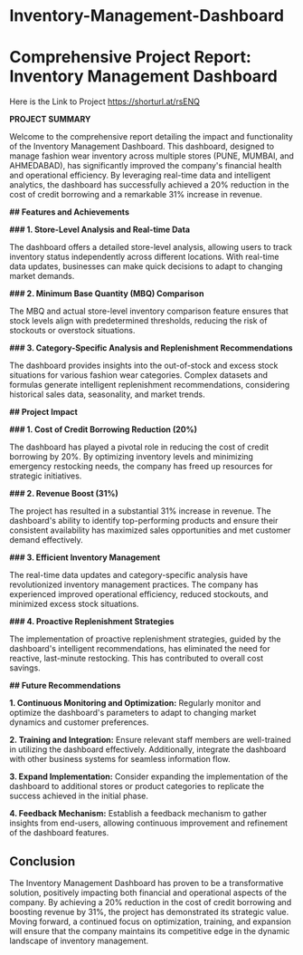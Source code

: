 # Inventory-Management-Dashboard
# Comprehensive Project Report: Inventory Management Dashboard

Here is the Link to Project https://shorturl.at/rsENQ


**PROJECT SUMMARY**

Welcome to the comprehensive report detailing the impact and functionality of the Inventory Management Dashboard. This dashboard, designed to manage fashion wear inventory across multiple stores (PUNE, MUMBAI, and AHMEDABAD), has significantly improved the company's financial health and operational efficiency. By leveraging real-time data and intelligent analytics, the dashboard has successfully achieved a 20% reduction in the cost of credit borrowing and a remarkable 31% increase in revenue.

**## Features and Achievements**

**### 1. Store-Level Analysis and Real-time Data**

The dashboard offers a detailed store-level analysis, allowing users to track inventory status independently across different locations. With real-time data updates, businesses can make quick decisions to adapt to changing market demands.

**### 2. Minimum Base Quantity (MBQ) Comparison**

The MBQ and actual store-level inventory comparison feature ensures that stock levels align with predetermined thresholds, reducing the risk of stockouts or overstock situations.

**### 3. Category-Specific Analysis and Replenishment Recommendations**

The dashboard provides insights into the out-of-stock and excess stock situations for various fashion wear categories. Complex datasets and formulas generate intelligent replenishment recommendations, considering historical sales data, seasonality, and market trends.

**## Project Impact**

**### 1. Cost of Credit Borrowing Reduction (20%)**

The dashboard has played a pivotal role in reducing the cost of credit borrowing by 20%. By optimizing inventory levels and minimizing emergency restocking needs, the company has freed up resources for strategic initiatives.

**### 2. Revenue Boost (31%)**

The project has resulted in a substantial 31% increase in revenue. The dashboard's ability to identify top-performing products and ensure their consistent availability has maximized sales opportunities and met customer demand effectively.

**### 3. Efficient Inventory Management**

The real-time data updates and category-specific analysis have revolutionized inventory management practices. The company has experienced improved operational efficiency, reduced stockouts, and minimized excess stock situations.

**### 4. Proactive Replenishment Strategies**

The implementation of proactive replenishment strategies, guided by the dashboard's intelligent recommendations, has eliminated the need for reactive, last-minute restocking. This has contributed to overall cost savings.

**## Future Recommendations**

**1. **Continuous Monitoring and Optimization**:** Regularly monitor and optimize the dashboard's parameters to adapt to changing market dynamics and customer preferences.

**2. **Training and Integration**:** Ensure relevant staff members are well-trained in utilizing the dashboard effectively. Additionally, integrate the dashboard with other business systems for seamless information flow.

**3. **Expand Implementation**:** Consider expanding the implementation of the dashboard to additional stores or product categories to replicate the success achieved in the initial phase.

**4. **Feedback Mechanism**:** Establish a feedback mechanism to gather insights from end-users, allowing continuous improvement and refinement of the dashboard features.

## Conclusion

The Inventory Management Dashboard has proven to be a transformative solution, positively impacting both financial and operational aspects of the company. By achieving a 20% reduction in the cost of credit borrowing and boosting revenue by 31%, the project has demonstrated its strategic value. Moving forward, a continued focus on optimization, training, and expansion will ensure that the company maintains its competitive edge in the dynamic landscape of inventory management.
